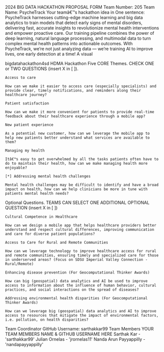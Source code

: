 2024 BIG DATA HACKATHON PROPOSAL FORM
Team Number: 205
Team Name: PsycheTrack
Your teamâ€™s hackathon idea in One sentence:
PsycheTrack harnesses cutting-edge machine learning and big data analytics to train models that detect early signs of mental disorders, delivering fast, accurate insights to revolutionize mental health interventions and empower proactive care. Our training pipeline combines the power of deep learning, natural language processing, and multimodal data to turn complex mental health patterns into actionable outcomes. With PsycheTrack, we’re not just analyzing data — we’re training AI to improve lives, one early detection at a time!
A visual

bigdatahackathon4sd HDMA
Hackathon Five CORE Themes. CHECK ONE or TWO QUESTIONS (insert X in [ ]).

    Access to care

    How can we make it easier to access care (especially specialists) and provide clear, timely notifications, and reminders along their healthcare journey?

    Patient satisfaction

    How can we make it more convenient for patients to provide real-time feedback about their healthcare experience through a mobile app?

    New patient experience

    As a potential new customer, how can we leverage the mobile app to help new patients better understand what services are available to them?

    Managing my health

    Itâ€™s easy to get overwhelmed by all the tasks patients often have to do to maintain their health, how can we make managing health more enjoyable?

    [*] Addressing mental health challenges

    Mental health challenges may be difficult to identify and have a broad impact on health, how can we help clinicians be more in tune with patients mental health needs?

Optional Questions. TEAMS CAN SELECT ONE ADDITIONAL OPTIONAL QUESTION (insert X in [ ])

    Cultural Competence in Healthcare

    How can we design a mobile app that helps healthcare providers better understand and respect cultural differences, improving communication and care for diverse patient populations?

    Access to Care for Rural and Remote Communities

    How can we leverage technology to improve healthcare access for rural and remote communities, ensuring timely and specialized care for those in underserved areas? (Focus on SDSU Imperial Valley Connection - Rural/Remote)

    Enhancing disease prevention (For Geocomputational Thinker Awards)

    How can big (geospatial) data analytics and AI be used to improve access to information about the influence of human behavior, cultural practices, and social interactions on the spread of diseases?

    Addressing environmental health disparities (For Geocomputational Thinker Awards)

    How can we leverage big (geospatial) data analytics and AI to improve access to resources that mitigate the impact of environmental factors, i.e. pollution, on health disparities?

Team Coordinator GitHub Username: sarthakkar99
Team Members YOUR TEAM MEMBERS NAME & GITHUB USERNAME HERE
Sarthak Kar - 'sarthakkar99' Julian Ornelas - 'jrornelas11' Nanda Arun Payyappilly - 'nandapayyappilly'
